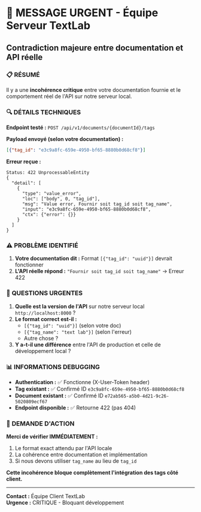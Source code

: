 # 🚨 MESSAGE URGENT - Équipe Serveur TextLab

## Contradiction majeure entre documentation et API réelle

### 📋 **RÉSUMÉ**
Il y a une **incohérence critique** entre votre documentation fournie et le comportement réel de l'API sur notre serveur local.

### 🔍 **DÉTAILS TECHNIQUES**

**Endpoint testé :** `POST /api/v1/documents/{documentId}/tags`

**Payload envoyé (selon votre documentation) :**
```json
[{"tag_id": "e3c9a8fc-659e-4950-bf65-8880b0d68cf8"}]
```

**Erreur reçue :**
```
Status: 422 UnprocessableEntity
{
  "detail": [
    {
      "type": "value_error",
      "loc": ["body", 0, "tag_id"],
      "msg": "Value error, Fournir soit tag_id soit tag_name",
      "input": "e3c9a8fc-659e-4950-bf65-8880b0d68cf8",
      "ctx": {"error": {}}
    }
  ]
}
```

### ⚠️ **PROBLÈME IDENTIFIÉ**

1. **Votre documentation dit :** Format `[{"tag_id": "uuid"}]` devrait fonctionner
2. **L'API réelle répond :** `"Fournir soit tag_id soit tag_name"` → Erreur 422

### 🎯 **QUESTIONS URGENTES**

1. **Quelle est la version de l'API** sur notre serveur local `http://localhost:8000` ?
2. **Le format correct est-il :**
   - `[{"tag_id": "uuid"}]` (selon votre doc)
   - `[{"tag_name": "text lab"}]` (selon l'erreur)
   - Autre chose ?
3. **Y a-t-il une différence** entre l'API de production et celle de développement local ?

### 📊 **INFORMATIONS DEBUGGING**

- **Authentication :** ✅ Fonctionne (X-User-Token header)
- **Tag existant :** ✅ Confirmé ID `e3c9a8fc-659e-4950-bf65-8880b0d68cf8`
- **Document existant :** ✅ Confirmé ID `e72ab565-a5b0-4d21-9c26-5020809ecf67`
- **Endpoint disponible :** ✅ Retourne 422 (pas 404)

### 🔧 **DEMANDE D'ACTION**

**Merci de vérifier IMMÉDIATEMENT :**
1. Le format exact attendu par l'API locale
2. La cohérence entre documentation et implémentation
3. Si nous devons utiliser `tag_name` au lieu de `tag_id`

**Cette incohérence bloque complètement l'intégration des tags côté client.**

---
**Contact :** Équipe Client TextLab  
**Urgence :** CRITIQUE - Bloquant développement